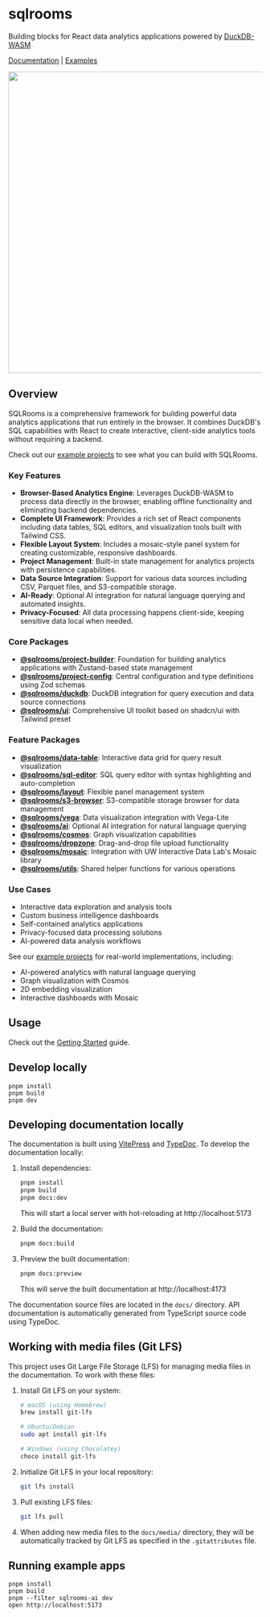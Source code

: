 # sqlrooms

Building blocks for React data analytics applications powered by [DuckDB-WASM](https://duckdb.org/docs/api/wasm/overview.html)

[Documentation](https://sqlrooms.github.io/) | [Examples](https://sqlrooms.org/examples.html)

<img width=600 src=https://github.com/user-attachments/assets/1897cb57-9602-493c-ad82-2723c9f4e0f7>

## Overview

SQLRooms is a comprehensive framework for building powerful data analytics applications that run entirely in the browser. It combines DuckDB's SQL capabilities with React to create interactive, client-side analytics tools without requiring a backend.

Check out our [example projects](https://sqlrooms.org/examples.html) to see what you can build with SQLRooms.

### Key Features

- **Browser-Based Analytics Engine**: Leverages DuckDB-WASM to process data directly in the browser, enabling offline functionality and eliminating backend dependencies.
- **Complete UI Framework**: Provides a rich set of React components including data tables, SQL editors, and visualization tools built with Tailwind CSS.
- **Flexible Layout System**: Includes a mosaic-style panel system for creating customizable, responsive dashboards.
- **Project Management**: Built-in state management for analytics projects with persistence capabilities.
- **Data Source Integration**: Support for various data sources including CSV, Parquet files, and S3-compatible storage.
- **AI-Ready**: Optional AI integration for natural language querying and automated insights.
- **Privacy-Focused**: All data processing happens client-side, keeping sensitive data local when needed.

### Core Packages

- **[@sqlrooms/project-builder](https://sqlrooms.github.io/api/project-builder/)**: Foundation for building analytics applications with Zustand-based state management
- **[@sqlrooms/project-config](https://sqlrooms.github.io/api/project-config/)**: Central configuration and type definitions using Zod schemas
- **[@sqlrooms/duckdb](https://sqlrooms.github.io/api/duckdb/)**: DuckDB integration for query execution and data source connections
- **[@sqlrooms/ui](https://sqlrooms.github.io/api/ui/)**: Comprehensive UI toolkit based on shadcn/ui with Tailwind preset

### Feature Packages

- **[@sqlrooms/data-table](https://sqlrooms.github.io/api/data-table/)**: Interactive data grid for query result visualization
- **[@sqlrooms/sql-editor](https://sqlrooms.github.io/api/sql-editor/)**: SQL query editor with syntax highlighting and auto-completion
- **[@sqlrooms/layout](https://sqlrooms.github.io/api/layout/)**: Flexible panel management system
- **[@sqlrooms/s3-browser](https://sqlrooms.github.io/api/s3-browser/)**: S3-compatible storage browser for data management
- **[@sqlrooms/vega](https://sqlrooms.github.io/api/vega/)**: Data visualization integration with Vega-Lite
- **[@sqlrooms/ai](https://sqlrooms.github.io/api/ai/)**: Optional AI integration for natural language querying
- **[@sqlrooms/cosmos](https://sqlrooms.github.io/api/cosmos/)**: Graph visualization capabilities
- **[@sqlrooms/dropzone](https://sqlrooms.github.io/api/dropzone/)**: Drag-and-drop file upload functionality
- **[@sqlrooms/mosaic](https://sqlrooms.github.io/api/mosaic/)**: Integration with UW Interactive Data Lab's Mosaic library
- **[@sqlrooms/utils](https://sqlrooms.github.io/api/utils/)**: Shared helper functions for various operations

### Use Cases

- Interactive data exploration and analysis tools
- Custom business intelligence dashboards
- Self-contained analytics applications
- Privacy-focused data processing solutions
- AI-powered data analysis workflows

See our [example projects](https://sqlrooms.org/examples.html) for real-world implementations, including:

- AI-powered analytics with natural language querying
- Graph visualization with Cosmos
- 2D embedding visualization
- Interactive dashboards with Mosaic

## Usage

Check out the [Getting Started](https://sqlrooms.github.io/getting-started.html) guide.

## Develop locally

    pnpm install
    pnpm build
    pnpm dev

## Developing documentation locally

The documentation is built using [VitePress](https://vitepress.dev/) and [TypeDoc](https://typedoc.org/). To develop the documentation locally:

1. Install dependencies:

   ```bash
   pnpm install
   pnpm build
   pnpm docs:dev
   ```

   This will start a local server with hot-reloading at http://localhost:5173

2. Build the documentation:

   ```bash
   pnpm docs:build
   ```

3. Preview the built documentation:
   ```bash
   pnpm docs:preview
   ```
   This will serve the built documentation at http://localhost:4173

The documentation source files are located in the `docs/` directory. API documentation is automatically generated from TypeScript source code using TypeDoc.

## Working with media files (Git LFS)

This project uses Git Large File Storage (LFS) for managing media files in the documentation. To work with these files:

1. Install Git LFS on your system:

   ```bash
   # macOS (using Homebrew)
   brew install git-lfs

   # Ubuntu/Debian
   sudo apt install git-lfs

   # Windows (using Chocolatey)
   choco install git-lfs
   ```

2. Initialize Git LFS in your local repository:

   ```bash
   git lfs install
   ```

3. Pull existing LFS files:

   ```bash
   git lfs pull
   ```

4. When adding new media files to the `docs/media/` directory, they will be automatically tracked by Git LFS as specified in the `.gitattributes` file.

## Running example apps

    pnpm install
    pnpm build
    pnpm --filter sqlrooms-ai dev
    open http://localhost:5173
